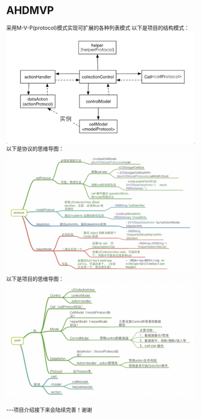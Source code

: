 # AHDMVP
采用M-V-P(protocol)模式实现可扩展的各种列表模式
以下是项目的结构模式：
![screenshot1](https://github.com/fmouer/AHDMVP/raw/master/images/MVP.png)<br>
以下是协议的思维导图：
![screenshot1](https://github.com/fmouer/AHDMVP/raw/master/images/protocol.jpg)<br>
以下是项目的思维导图：
![screenshot1](https://github.com/fmouer/AHDMVP/raw/master/images/MVP_mindnote.jpg)<br>

---项目介绍接下来会陆续完善！谢谢
